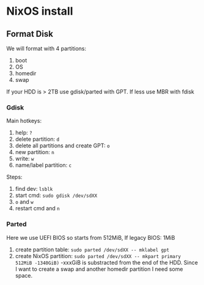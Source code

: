 # NixOS install

## Format Disk

We will format with 4 partitions:

1. boot
2. OS
3. homedir
4. swap

If your HDD is > 2TB use gdisk/parted with GPT. If less use MBR with fdisk

### Gdisk

Main hotkeys:

1. help: `?`
1. delete partition: `d`
1. delete all partitions and create GPT: `o`
1. new partition: `n`
1. write: `w`
1. name/label partition: `c`

Steps:

1. find dev: `lsblk`
1. start cmd: `sudo gdisk /dev/sdXX`
1. `o` and `w`
1. restart cmd and `n`



### Parted

Here we use UEFI BIOS so starts from 512MiB, If legacy BIOS: 1MiB

1. create partition table: `sudo parted /dev/sdXX -- mklabel gpt`
1. create NixOS partition: `sudo parted /dev/sdXX -- mkpart primary 512MiB -1340GiB)` -xxxGiB is substracted from the end of the HDD. Since I want to create a swap and another homedir partition I need some space.



